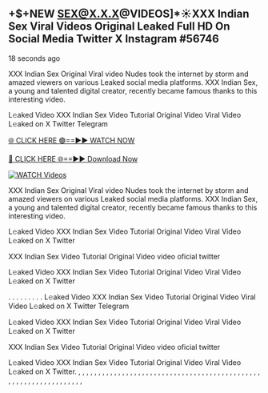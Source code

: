 ## +$+NEW SEX@X.X.X@VIDEOS]*☀️XXX Indian Sex Viral Videos Original Leaked Full HD On Social Media Twitter X Instagram #56746

18 seconds ago

XXX Indian Sex Original Viral video Nudes took the internet by storm and amazed viewers on various Leaked social media platforms. XXX Indian Sex, a young and talented digital creator, recently became famous thanks to this interesting video.

L𝚎aked Video XXX Indian Sex Video Tutorial Original Video Viral Video L𝚎aked on X Twitter Telegram

[🌐 CLICK HERE 🟢==►► WATCH NOW](https://xtreamnow.com/viral-videos/)

[🔴 CLICK HERE 🌐==►► Download Now](https://xtreamnow.com/viral-videos/)

[![WATCH Videos](https://i.imgur.com/dJHk4Zq.gif)](https://xtreamnow.com/viral-videos/)

XXX Indian Sex Original Viral video Nudes took the internet by storm and amazed viewers on various Leaked social media platforms. XXX Indian Sex, a young and talented digital creator, recently became famous thanks to this interesting video.

L𝚎aked Video XXX Indian Sex Video Tutorial Original Video Viral Video L𝚎aked on X Twitter

XXX Indian Sex Video Tutorial Original Video video oficial twitter

L𝚎aked Video XXX Indian Sex Video Tutorial Original Video Viral Video L𝚎aked on X Twitter

. . . . . . . . . L𝚎aked Video XXX Indian Sex Video Tutorial Original Video Viral Video L𝚎aked on X Twitter Telegram

L𝚎aked Video XXX Indian Sex Video Tutorial Original Video Viral Video L𝚎aked on X Twitter

XXX Indian Sex Video Tutorial Original Video video oficial twitter

L𝚎aked Video XXX Indian Sex Video Tutorial Original Video Viral Video L𝚎aked on X Twitter.
,
,
,
,
,
,
,
,
,
,
,
,
,
,
,
,
,
,
,
,
,
,
,
,
,
,
,
,
,
,
,
,
,
,
,
,
,
,
,
,
,
,
,
,
,
,
,
,
,
,
,
,
,
,
,
,
,
,
,
,
,
,
,
,
,
